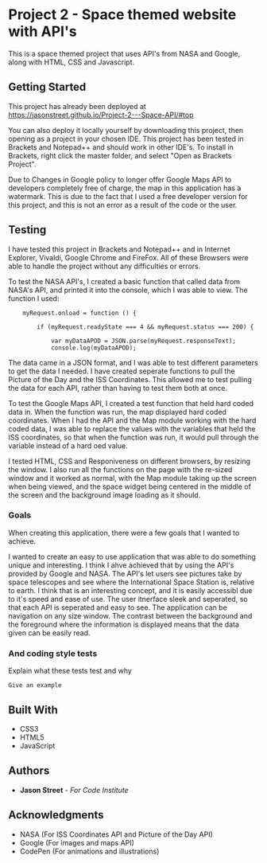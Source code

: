 # Project 2 - Space themed website with API's

This is a space themed project that uses API's from NASA and Google, along with HTML, CSS and Javascript.

## Getting Started

This project has already been deployed at https://jasonstreet.github.io/Project-2---Space-API/#top

You can also deploy it locally yourself by downloading this project, then opening as a project in your chosen IDE. This project has been tested in Brackets and Notepad++ and should work in other IDE's. To install in Brackets, right click the master folder, and select "Open as Brackets Project".

Due to Changes in Google policy to longer offer Google Maps API to developers completely free of charge, the map in this application has a watermark. This is due to the fact that I used a free developer version for this project, and this is not an error as a result of the code or the user.

## Testing

I have tested this project in Brackets and Notepad++ and in Internet Explorer, Vivaldi, Google Chrome and FireFox. All of these Browsers were able to handle the project without any difficulties or errors.

To test the NASA API's, I created a basic function that called data from NASA's API, and printed it into the console, which I was able to view. The function I used:

```
    myRequest.onload = function () {
        
        if (myRequest.readyState === 4 && myRequest.status === 200) {
            
            var myDataAPOD = JSON.parse(myRequest.responseText);
            console.log(myDataAPOD);
```

The data came in a JSON format, and I was able to test different parameters to get the data I needed. I have created seperate functions to pull the Picture of the Day and the ISS Coordinates. This allowed me to test pulling the data for each API, rather than having to test them both at once.

To test the Google Maps API, I created a test function that held hard coded data in. When the function was run, the map displayed hard coded coordinates. When I had the API and the Map module working with the hard coded data, I was able to replace the values with the variables that held the ISS coordinates, so that when the function was run, it would pull through the variable instead of a hard oed value.

I tested HTML, CSS and Responiveness on different browsers, by resizing the window. I also run all the functions on the page with the re-sized window and it worked as normal, with the Map module taking up the screen when being viewed, and the space widget being centered in the middle of the screen and the background image loading as it should.

### Goals

When creating this application, there were a few goals that I wanted to achieve.

I wanted to create an easy to use application that was able to do something unique and interesting. I think I ahve achieved that by using the API's provided by Google and NASA. The API's let users see pictures take by space telescopes and see where the International Space Station is, relative to earth. I think that is an interesting concept, and it is easily accessibl due to it's speed and ease of use. The user itnerface sleek and seperated, so that each API is seperated and easy to see. The application can be navigation on any size window. The contrast between the background and the foreground where the information is displayed means that the data given can be easily read.

### And coding style tests

Explain what these tests test and why

```
Give an example
```

## Built With

* CSS3
* HTML5
* JavaScript


## Authors

* **Jason Street** - *For Code Institute*


## Acknowledgments

* NASA (For ISS Coordinates API and Picture of the Day API)
* Google (For images and maps API)
* CodePen (For animations and illustrations)
